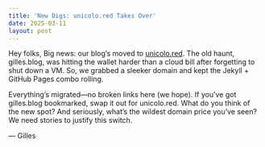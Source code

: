 ```yaml
---
title: 'New Digs: unicolo.red Takes Over'
date: 2025-03-11
layout: post
---
```


Hey folks, Big news: our blog’s moved to [unicolo.red](https://unicolo.red). The
old haunt, gilles.blog, was hitting the wallet harder than a cloud bill after
forgetting to shut down a VM. So, we grabbed a sleeker domain and kept the
Jekyll + GitHub Pages combo rolling.

Everything’s migrated—no broken links here (we hope). If you’ve got gilles.blog
bookmarked, swap it out for unicolo.red. What do you think of the new spot? And
seriously, what’s the wildest domain price you’ve seen? We need stories to
justify this switch.

— Gilles
